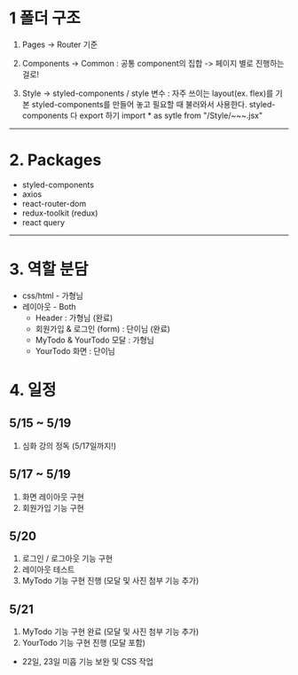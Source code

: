 # 1 폴더 구조 
1. Pages
    -> Router 기준

2. Components
    -> Common : 공통 component의 집합
    -> 페이지 별로 진행하는 걸로!

3. Style -> styled-components / style 변수
    : 자주 쓰이는 layout(ex. flex)를 기본 styled-components를 만들어 놓고 필요할 때 불러와서 사용한다.
    styled-components 다 export 하기
    import * as sytle from "/Style/~~~.jsx"

---

# 2. Packages
- styled-components
- axios
- react-router-dom
- redux-toolkit (redux)
- react query


---
# 3. 역할 분담
- css/html - 가형님
- 레이아웃 - Both
    - Header : 가형님 (완료)
    - 회원가입 & 로그인 (form) : 단이님 (완료)
    - MyTodo & YourTodo 모달 : 가형님
    - YourTodo 화면 : 단이님

# 4. 일정
## 5/15 ~ 5/19
1. 심화 강의 정독 (5/17일까지!)
## 5/17 ~ 5/19
1. 화면 레이아웃 구현
2. 회원가입 기능 구현
## 5/20
1. 로그인 / 로그아웃 기능 구현
2. 레이아웃 테스트
3. MyTodo 기능 구현 진행 (모달 및 사진 첨부 기능 추가)
## 5/21
1. MyTodo 기능 구현 완료 (모달 및 사진 첨부 기능 추가)
2. YourTodo 기능 구현 진행 (모달 포함)

- 22일, 23일 미흡 기능 보완 및 CSS 작업